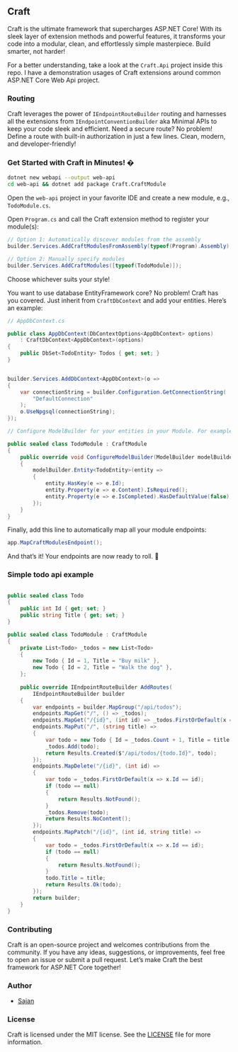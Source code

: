 

## Craft
Craft is the ultimate framework that supercharges ASP.NET Core! With its sleek layer of extension methods and powerful features, it transforms your code into a modular, clean, and effortlessly simple masterpiece. Build smarter, not harder!

For a better understanding, take a look at the `Craft.Api` project inside this repo. I have a demonstration usages of Craft extensions around common ASP.NET Core Web Api project.

### Routing
Craft leverages the power of `IEndpointRouteBuilder` routing and harnesses all the extensions from `IEndpointConventionBuilder` aka Minimal APIs to keep your code sleek and efficient. Need a secure route? No problem! Define a route with built-in authorization in just a few lines. Clean, modern, and developer-friendly!


### Get Started with Craft in Minutes! �

```bash
dotnet new webapi --output web-api
cd web-api && dotnet add package Craft.CraftModule
```

Open the `web-api` project in your favorite IDE and create a new module, e.g., `TodoModule.cs`.

Open `Program.cs` and call the Craft extension method to register your module(s):

```csharp
// Option 1: Automatically discover modules from the assembly
builder.Services.AddCraftModulesFromAssembly(typeof(Program).Assembly);

// Option 2: Manually specify modules
builder.Services.AddCraftModules([typeof(TodoModule)]);
```
Choose whichever suits your style!

You want to use database EntityFramework core? No problem! Craft has you covered. 
Just inherit from `CraftDbContext` and add your entities. Here’s an example:

```csharp
// AppDbContext.cs

public class AppDbContext(DbContextOptions<AppDbContext> options)
    : CraftDbContext<AppDbContext>(options)
{
    public DbSet<TodoEntity> Todos { get; set; }
}


builder.Services.AddDbContext<AppDbContext>(o =>
{
    var connectionString = builder.Configuration.GetConnectionString(
        "DefaultConnection"
    );
    o.UseNpgsql(connectionString);
});

// Configure ModelBuilder for your entities in your Module. For example:

public sealed class TodoModule : CraftModule 
{
    public override void ConfigureModelBuilder(ModelBuilder modelBuilder)
    {
        modelBuilder.Entity<TodoEntity>(entity =>
        {
            entity.HasKey(e => e.Id);
            entity.Property(e => e.Content).IsRequired();
            entity.Property(e => e.IsCompleted).HasDefaultValue(false);
        });
    }
}
```

Finally, add this line to automatically map all your module endpoints:
```csharp
app.MapCraftModulesEndpoint();
```
And that’s it! Your endpoints are now ready to roll. 🚀

### Simple todo api example

```csharp

public sealed class Todo
{
    public int Id { get; set; }
    public string Title { get; set; }
}

public sealed class TodoModule : CraftModule
{
    private List<Todo> _todos = new List<Todo>
    {
        new Todo { Id = 1, Title = "Buy milk" },
        new Todo { Id = 2, Title = "Walk the dog" },
    };
    
    public override IEndpointRouteBuilder AddRoutes(
        IEndpointRouteBuilder builder
    {
        var endpoints = builder.MapGroup("/api/todos");
        endpoints.MapGet("/", () => _todos);
        endpoints.MapGet("/{id}", (int id) => _todos.FirstOrDefault(x => x.Id == id));
        endpoints.MapPut("/", (string title) => 
        {
            var todo = new Todo { Id = _todos.Count + 1, Title = title };
            _todos.Add(todo);
            return Results.Created($"/api/todos/{todo.Id}", todo);
        });
        endpoints.MapDelete("/{id}", (int id) => 
        {
            var todo = _todos.FirstOrDefault(x => x.Id == id);
            if (todo == null)
            {
                return Results.NotFound();
            }
            _todos.Remove(todo);
            return Results.NoContent();
        });
        endpoints.MapPatch("/{id}", (int id, string title) => 
        {
            var todo = _todos.FirstOrDefault(x => x.Id == id);
            if (todo == null)
            {
                return Results.NotFound();
            }
            todo.Title = title;
            return Results.Ok(todo);
        });
        return builder;
    }
}
```

### Contributing

Craft is an open-source project and welcomes contributions from the community.
If you have any ideas, suggestions, or improvements, feel free to open an issue or submit a pull request. 
Let’s make Craft the best framework for ASP.NET Core together!

### Author

- [Sajan](https://github.com/sajanv88)

### License
Craft is licensed under the MIT license. See the [LICENSE](LICENSE) file for more information.
